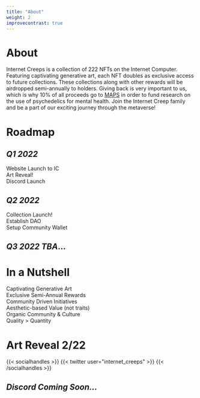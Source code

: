 ```yaml
---
title: "About"
weight: 2
improvecontrast: true
---
```

# About
Internet Creeps is a collection of 222 NFTs on the Internet Computer. Featuring captivating generative art, each NFT doubles as exclusive access to future collections. These collections along with other rewards will be airdropped semi-annually to holders. Giving back is very important to us, which is why 10% of all proceeds go to [MAPS](https://maps.org) in order to fund research on the use of psychedelics for mental health. Join the Internet Creep family and be a part of our exciting journey through the metaverse!
# Roadmap
## *Q1 2022*
Website Launch to IC\
Art Reveal!\
Discord Launch
## *Q2 2022*
Collection Launch!\
Establish DAO\
Setup Community Wallet
## *Q3 2022 TBA*...
# In a Nutshell
Captivating Generative Art\
Exclusive Semi-Annual Rewards\
Community Driven Initiatives\
Aesthetic-based Value (not traits)\
Organic Community & Culture\
Quality > Quantity 
# Art Reveal 2/22

{{< socialhandles >}}
    {{< twitter user="internet_creeps" >}}
{{< /socialhandles >}}

## *Discord Coming Soon...*
